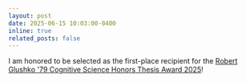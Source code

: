 ```yaml
---
layout: post
date: 2025-06-15 10:03:00-0400
inline: true
related_posts: false
---
```


I am honored to be selected as the first-place recipient for the [Robert Glushko '79 Cognitive Science Honors Thesis Award 2025](https://cogsci.ucsd.edu/undergraduates/honors-program/glushko-honors-winners.html#2025)!

